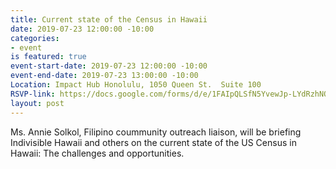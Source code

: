 ```yaml
---
title: Current state of the Census in Hawaii
date: 2019-07-23 12:00:00 -10:00
categories:
- event
is featured: true
event-start-date: 2019-07-23 12:00:00 -10:00
event-end-date: 2019-07-23 13:00:00 -10:00
Location: Impact Hub Honolulu, 1050 Queen St.  Suite 100
RSVP-link: https://docs.google.com/forms/d/e/1FAIpQLSfN5YvewJp-LYdRzhNQdK3VPuym7oE760Pauj_uNyCvzc7dOQ/viewform?usp=sf_link
layout: post
---
```


Ms. Annie Solkol, Filipino coummunity outreach liaison, will be briefing Indivisible Hawaii and others on the current state of the US Census in Hawaii: The challenges and opportunities.